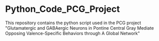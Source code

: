 # Python_Code_PCG_Project
This repository contains the python script used in the PCG project "Glutamatergic and GABAergic Neurons in Pontine Central Gray Mediate Opposing Valence-Specific Behaviors through A Global Network"
